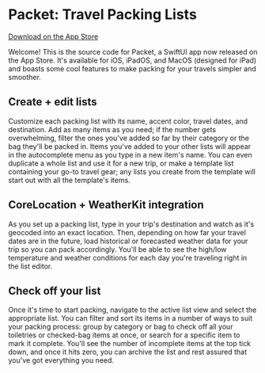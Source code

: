 # Packet: Travel Packing Lists
[Download on the App Store](https://apps.apple.com/us/app/packet-travel-packing-lists/id6741205673?itscg=30200&itsct=apps_box_link&mttnsubad=6741205673)

Welcome! This is the source code for Packet, a SwiftUI app now released on the App Store. 
It's available for iOS, iPadOS, and MacOS (designed for iPad) and boasts some cool features to make packing for your travels simpler and smoother.

## Create + edit lists
Customize each packing list with its name, accent color, travel dates, and destination. 
Add as many items as you need; if the number gets overwhelming, filter the ones you've added so far by their category or the bag they'll be packed in.
Items you've added to your other lists will appear in the autocomplete menu as you type in a new item's name.
You can even duplicate a whole list and use it for a new trip, or make a template list containing your go-to travel gear; any lists you create from the template will start out with all the template's items.

## CoreLocation + WeatherKit integration
As you set up a packing list, type in your trip's destination and watch as it's geocoded into an exact location. 
Then, depending on how far your travel dates are in the future, load historical or forecasted weather data for your trip so you can pack accordingly.
You'll be able to see the high/low temperature and weather conditions for each day you're traveling right in the list editor.

## Check off your list
Once it's time to start packing, navigate to the active list view and select the appropriate list. 
You can filter and sort its items in a number of ways to suit your packing process: 
group by category or bag to check off all your toiletries or checked-bag items at once,
or search for a specific item to mark it complete. 
You'll see the number of incomplete items at the top tick down, and once it hits zero, you can archive the list and rest assured that you've got everything you need.
